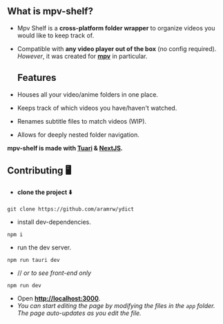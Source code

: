## What is mpv-shelf?
- Mpv Shelf is a **cross-platform folder wrapper** to organize videos you would like to keep track of.
- Compatible with **any video player out of the box** (no config required). *However*, it was created for **[mpv](https://mpv.io/)** in particular.

  ## Features
- Houses all your video/anime folders in one place.
- Keeps track of which videos you have/haven't watched.
- Renames subtitle files to match videos (WIP).
- Allows for deeply nested folder navigation.

 **mpv-shelf is made with [Tuari](https://tauri.app/about/intro) & [NextJS](https://nextjs.org/).**


## Contributing 🖥️

- #### clone the project ⬇️

```
git clone https://github.com/aramrw/ydict
```

- install dev-dependencies.

```
npm i
```

- run the dev server.

```
npm run tauri dev
```

- // _or to see front-end only_

```
npm run dev
```

- Open **[http://localhost:3000](http://localhost:3000)**.
- _You can start editing the page by modifying the files in the `app` folder. The page auto-updates as you edit the file._
